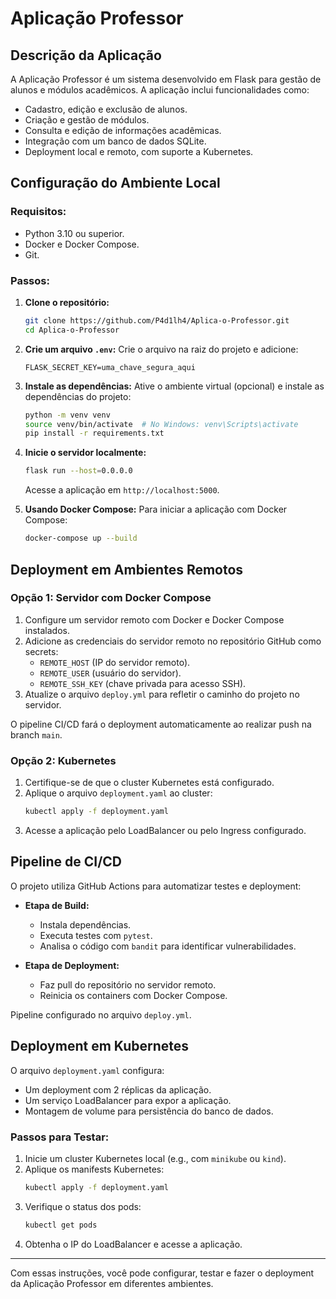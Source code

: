 # Aplicação Professor

## Descrição da Aplicação

A Aplicação Professor é um sistema desenvolvido em Flask para gestão de alunos e módulos acadêmicos. A aplicação inclui funcionalidades como:

- Cadastro, edição e exclusão de alunos.
- Criação e gestão de módulos.
- Consulta e edição de informações acadêmicas.
- Integração com um banco de dados SQLite.
- Deployment local e remoto, com suporte a Kubernetes.

## Configuração do Ambiente Local

### Requisitos:
- Python 3.10 ou superior.
- Docker e Docker Compose.
- Git.

### Passos:

1. **Clone o repositório:**
   ```bash
   git clone https://github.com/P4d1lh4/Aplica-o-Professor.git
   cd Aplica-o-Professor
   ```

2. **Crie um arquivo `.env`:**
   Crie o arquivo na raiz do projeto e adicione:
   ```env
   FLASK_SECRET_KEY=uma_chave_segura_aqui
   ```

3. **Instale as dependências:**
   Ative o ambiente virtual (opcional) e instale as dependências do projeto:
   ```bash
   python -m venv venv
   source venv/bin/activate  # No Windows: venv\Scripts\activate
   pip install -r requirements.txt
   ```

4. **Inicie o servidor localmente:**
   ```bash
   flask run --host=0.0.0.0
   ```
   Acesse a aplicação em `http://localhost:5000`.

5. **Usando Docker Compose:**
   Para iniciar a aplicação com Docker Compose:
   ```bash
   docker-compose up --build
   ```

## Deployment em Ambientes Remotos

### Opção 1: Servidor com Docker Compose

1. Configure um servidor remoto com Docker e Docker Compose instalados.
2. Adicione as credenciais do servidor remoto no repositório GitHub como secrets:
   - `REMOTE_HOST` (IP do servidor remoto).
   - `REMOTE_USER` (usuário do servidor).
   - `REMOTE_SSH_KEY` (chave privada para acesso SSH).
3. Atualize o arquivo `deploy.yml` para refletir o caminho do projeto no servidor.

O pipeline CI/CD fará o deployment automaticamente ao realizar push na branch `main`.

### Opção 2: Kubernetes

1. Certifique-se de que o cluster Kubernetes está configurado.
2. Aplique o arquivo `deployment.yaml` ao cluster:
   ```bash
   kubectl apply -f deployment.yaml
   ```
3. Acesse a aplicação pelo LoadBalancer ou pelo Ingress configurado.

## Pipeline de CI/CD

O projeto utiliza GitHub Actions para automatizar testes e deployment:

- **Etapa de Build:**
  - Instala dependências.
  - Executa testes com `pytest`.
  - Analisa o código com `bandit` para identificar vulnerabilidades.

- **Etapa de Deployment:**
  - Faz pull do repositório no servidor remoto.
  - Reinicia os containers com Docker Compose.

Pipeline configurado no arquivo `deploy.yml`.

## Deployment em Kubernetes

O arquivo `deployment.yaml` configura:
- Um deployment com 2 réplicas da aplicação.
- Um serviço LoadBalancer para expor a aplicação.
- Montagem de volume para persistência do banco de dados.

### Passos para Testar:
1. Inicie um cluster Kubernetes local (e.g., com `minikube` ou `kind`).
2. Aplique os manifests Kubernetes:
   ```bash
   kubectl apply -f deployment.yaml
   ```
3. Verifique o status dos pods:
   ```bash
   kubectl get pods
   ```
4. Obtenha o IP do LoadBalancer e acesse a aplicação.

---

Com essas instruções, você pode configurar, testar e fazer o deployment da Aplicação Professor em diferentes ambientes.

